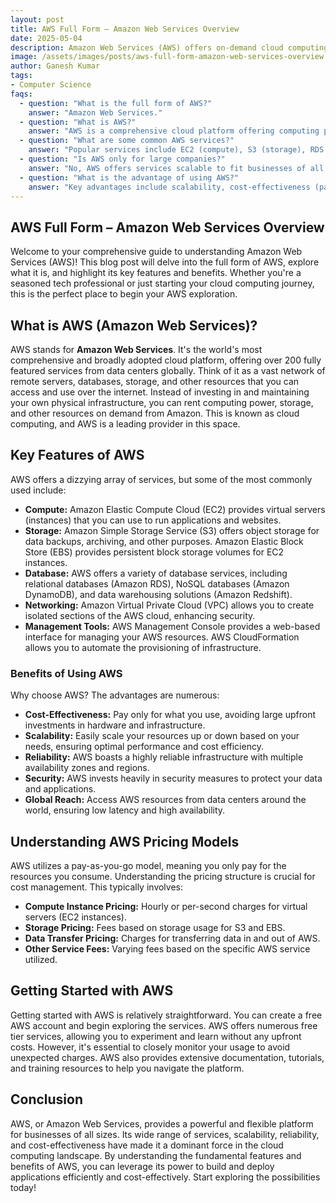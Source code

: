 ```yaml
---
layout: post
title: AWS Full Form – Amazon Web Services Overview
date: 2025-05-04
description: Amazon Web Services (AWS) offers on-demand cloud computing platforms, including compute power, database storage, content delivery, and more.  It's scalable and cost-effective.
image: /assets/images/posts/aws-full-form-amazon-web-services-overview.webp
author: Ganesh Kumar
tags:
- Computer Science
faqs:
  - question: "What is the full form of AWS?"
    answer: "Amazon Web Services."
  - question: "What is AWS?"
    answer: "AWS is a comprehensive cloud platform offering computing power, database storage, content delivery, and other functionality to individuals and businesses."
  - question: "What are some common AWS services?"
    answer: "Popular services include EC2 (compute), S3 (storage), RDS (databases), and Lambda (serverless computing)."
  - question: "Is AWS only for large companies?"
    answer: "No, AWS offers services scalable to fit businesses of all sizes, from startups to large enterprises."
  - question: "What is the advantage of using AWS?"
    answer: "Key advantages include scalability, cost-effectiveness (pay-as-you-go), global infrastructure, and a wide range of services."
---
```


## AWS Full Form – Amazon Web Services Overview

Welcome to your comprehensive guide to understanding Amazon Web Services (AWS)!  This blog post will delve into the full form of AWS, explore what it is, and highlight its key features and benefits.  Whether you're a seasoned tech professional or just starting your cloud computing journey, this is the perfect place to begin your AWS exploration.


## What is AWS (Amazon Web Services)?

AWS stands for **Amazon Web Services**. It's the world's most comprehensive and broadly adopted cloud platform, offering over 200 fully featured services from data centers globally.  Think of it as a vast network of remote servers, databases, storage, and other resources that you can access and use over the internet. Instead of investing in and maintaining your own physical infrastructure, you can rent computing power, storage, and other resources on demand from Amazon.  This is known as cloud computing, and AWS is a leading provider in this space.


## Key Features of AWS

AWS offers a dizzying array of services, but some of the most commonly used include:

* **Compute:**  Amazon Elastic Compute Cloud (EC2) provides virtual servers (instances) that you can use to run applications and websites.
* **Storage:** Amazon Simple Storage Service (S3) offers object storage for data backups, archiving, and other purposes.  Amazon Elastic Block Store (EBS) provides persistent block storage volumes for EC2 instances.
* **Database:**  AWS offers a variety of database services, including relational databases (Amazon RDS), NoSQL databases (Amazon DynamoDB), and data warehousing solutions (Amazon Redshift).
* **Networking:**  Amazon Virtual Private Cloud (VPC) allows you to create isolated sections of the AWS cloud, enhancing security.
* **Management Tools:**  AWS Management Console provides a web-based interface for managing your AWS resources.  AWS CloudFormation allows you to automate the provisioning of infrastructure.


### Benefits of Using AWS

Why choose AWS? The advantages are numerous:

* **Cost-Effectiveness:** Pay only for what you use, avoiding large upfront investments in hardware and infrastructure.
* **Scalability:** Easily scale your resources up or down based on your needs, ensuring optimal performance and cost efficiency.
* **Reliability:** AWS boasts a highly reliable infrastructure with multiple availability zones and regions.
* **Security:**  AWS invests heavily in security measures to protect your data and applications.
* **Global Reach:**  Access AWS resources from data centers around the world, ensuring low latency and high availability.


## Understanding AWS Pricing Models

AWS utilizes a pay-as-you-go model, meaning you only pay for the resources you consume.  Understanding the pricing structure is crucial for cost management.  This typically involves:

* **Compute Instance Pricing:**  Hourly or per-second charges for virtual servers (EC2 instances).
* **Storage Pricing:** Fees based on storage usage for S3 and EBS.
* **Data Transfer Pricing:** Charges for transferring data in and out of AWS.
* **Other Service Fees:**  Varying fees based on the specific AWS service utilized.


## Getting Started with AWS

Getting started with AWS is relatively straightforward.  You can create a free AWS account and begin exploring the services.  AWS offers numerous free tier services, allowing you to experiment and learn without any upfront costs.  However, it's essential to closely monitor your usage to avoid unexpected charges.  AWS also provides extensive documentation, tutorials, and training resources to help you navigate the platform.


## Conclusion

AWS, or Amazon Web Services, provides a powerful and flexible platform for businesses of all sizes. Its wide range of services, scalability, reliability, and cost-effectiveness have made it a dominant force in the cloud computing landscape. By understanding the fundamental features and benefits of AWS, you can leverage its power to build and deploy applications efficiently and cost-effectively.  Start exploring the possibilities today!